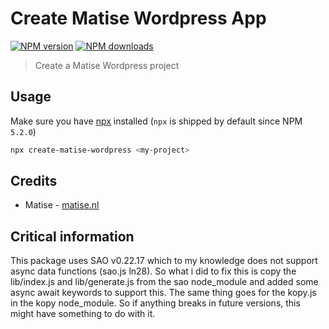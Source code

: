 # Create Matise Wordpress App

[![NPM version](https://img.shields.io/npm/v/create-matise-wordpress.svg?style=flat)](https://npmjs.com/package/create-matise-wordpress) [![NPM downloads](https://img.shields.io/npm/dm/create-matise-wordpress.svg?style=flat)](https://npmjs.com/package/create-matise-wordpress)

> Create a Matise Wordpress project

</details>

## Usage

Make sure you have [npx](https://www.npmjs.com/package/npx) installed (`npx` is shipped by default since NPM `5.2.0`)

```bash
npx create-matise-wordpress <my-project>
```

## Credits

- Matise - [matise.nl](https://www.matise.nl)

## Critical information

This package uses SAO v0.22.17 which to my knowledge does not support async data functions (sao.js ln28).
So what i did to fix this is copy the lib/index.js and lib/generate.js from the sao node_module and added some async await keywords to support this.
The same thing goes for the kopy.js in the kopy node_module.
So if anything breaks in future versions, this might have something to do with it.
